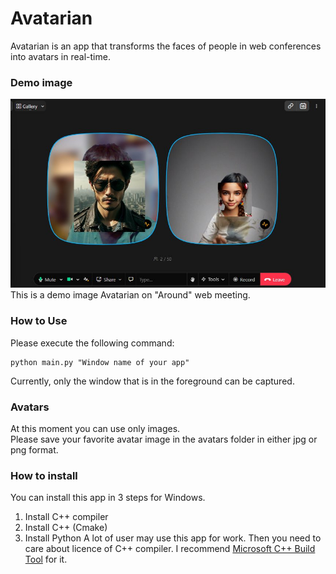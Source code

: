 # Avatarian
Avatarian is an app that transforms the faces of people in web conferences into avatars in real-time.

### Demo image
![Demo Image](media/avatarian_demo.jpg "Avatarian on Around")   
This is a demo image Avatarian on "Around" web meeting.

### How to Use
Please execute the following command:
```shell
python main.py "Window name of your app"
```
Currently, only the window that is in the foreground can be captured.

### Avatars
At this moment you can use only images.  
Please save your favorite avatar image in the avatars folder in either jpg or png format.

### How to install
You can install this app in 3 steps for Windows.
1. Install C++ compiler
2. Install C++ (Cmake)
3. Install Python
A lot of user may use this app for work.
Then you need to care about licence of C++ compiler.
I recommend [Microsoft C++ Build Tool](https://visualstudio.microsoft.com/ja/visual-cpp-build-tools/) for it.

